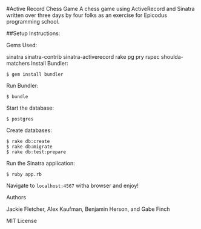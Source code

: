 #Active Record Chess Game
A chess game using ActiveRecord and Sinatra written over three days by four folks
as an exercise for Epicodus programming school.

##Setup Instructions:

Gems Used:

sinatra
sinatra-contrib
sinatra-activerecord
rake
pg
pry
rspec
shoulda-matchers
Install Bundler:
```
$ gem install bundler
```
Run Bundler:
```
$ bundle
```
Start the database:
```
$ postgres
```
Create databases:
```
$ rake db:create
$ rake db:migrate
$ rake db:test:prepare
```
Run the Sinatra application:
```
$ ruby app.rb
```
Navigate to `localhost:4567` witha browser and enjoy!

Authors

Jackie Fletcher, Alex Kaufman, Benjamin Herson, and Gabe Finch

MIT License
